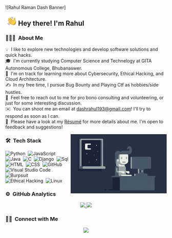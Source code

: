 ![Rahul Raman Dash Banner]

<img alt="Night Coding" src="./assets/Hand%20Wave.gif" width='40' align="left"/><h2>Hey there! I'm Rahul</h2>

<!-- ## 👋 &nbsp;Hey there! I'm Rahul -->

### 👨🏻‍💻 &nbsp;About Me

💡 &nbsp;I like to explore new technologies and develop software solutions and quick hacks.\
🎓 &nbsp;I'm currently studying Computer Science and Technelogy at GITA Autonomous College, Bhubanaswer.\
🌱 &nbsp;I'm on track for learning more about Cybersecurity, Ethical Hacking, and Cloud Architecture.\
✍️ &nbsp;In my free time, I pursue Bug Bounty and Playing Ctf as hobbies/side hustles.\
💬 &nbsp;Feel free to reach out to me for pro bono consulting and volunteering, or just for some interesting discussion.\
✉️ &nbsp;You can shoot me an email at dashrahul193@gmail.com! I'll try to respond as soon as I can.\
📄 &nbsp;Please have a look at my [Résumé](https://drive.google.com/file/d/17mmjB16BbfjK3fWZsRXb-Oha1CSo1XJS/view?usp=sharing) for more details about me. I'm open to feedback and suggestions!

<img alt="Night Coding" src="https://raw.githubusercontent.com/AVS1508/AVS1508/master/assets/Night-Coding.gif" align="right"/>

### 🛠 &nbsp;Tech Stack

![Python](https://img.shields.io/badge/-Python-05122A?style=flat&logo=python)&nbsp;
![JavaScript](https://img.shields.io/badge/-JavaScript-05122A?style=flat&logo=javascript)&nbsp;
![Java](https://img.shields.io/badge/-Java-05122A?style=flat&logo=Java&logoColor=FFA518)&nbsp;
![C](https://img.shields.io/badge/-C-05122A?style=flat&logo=C&logoColor=A8B9CC)&nbsp;
![Django](https://img.shields.io/badge/-Django-05122A?style=flat&logo=django&logoColor=092E20)&nbsp;
![Sql](https://img.shields.io/badge/-Sql-05122A?style=flat&logo=bootstrap&logoColor=563D7C)\
![HTML](https://img.shields.io/badge/-HTML-05122A?style=flat&logo=HTML5)&nbsp;
![CSS](https://img.shields.io/badge/-CSS-05122A?style=flat&logo=CSS3&logoColor=1572B6)&nbsp;
![GitHub](https://img.shields.io/badge/-GitHub-05122A?style=flat&logo=github)&nbsp;
![Visual Studio Code](https://img.shields.io/badge/-Visual%20Studio%20Code-05122A?style=flat&logo=visual-studio-code&logoColor=007ACC)&nbsp;
![Burpsuit](https://img.shields.io/badge/-Burpsuit-05122A?style=flat&logo=eclipse-ide&logoColor=2C2255)\
![Ethical Hacking](https://img.shields.io/badge/-Ethical-Hacking-05122A?style=flat&logo=adobe-photoshop)&nbsp;
![Linux](https://img.shields.io/badge/-Linux-05122A?style=flat&logo=adobe-indesign)

### ⚙️ &nbsp;GitHub Analytics

<p align="center">
<a href="https://github.com/rahulramandash">
  <img height="180em" src="https://github-readme-stats-eight-theta.vercel.app/api?username=rahulramandash&show_icons=true&theme=algolia&include_all_commits=true&count_private=true"/>
  <img height="180em" src="https://github-readme-stats-eight-theta.vercel.app/api/top-langs/?username=AVS1508&layout=compact&langs_count=8&theme=algolia"/>
</a>
</p>

### 🤝🏻 &nbsp;Connect with Me

<p align="center">
<a href="https://rahulramandash.github.io"><img src="https://img.shields.io/badge/-rahulramandash.github.io-3423A6?style=flat&logo=Google-Chrome&logoColor=white"/></a>

</p>
